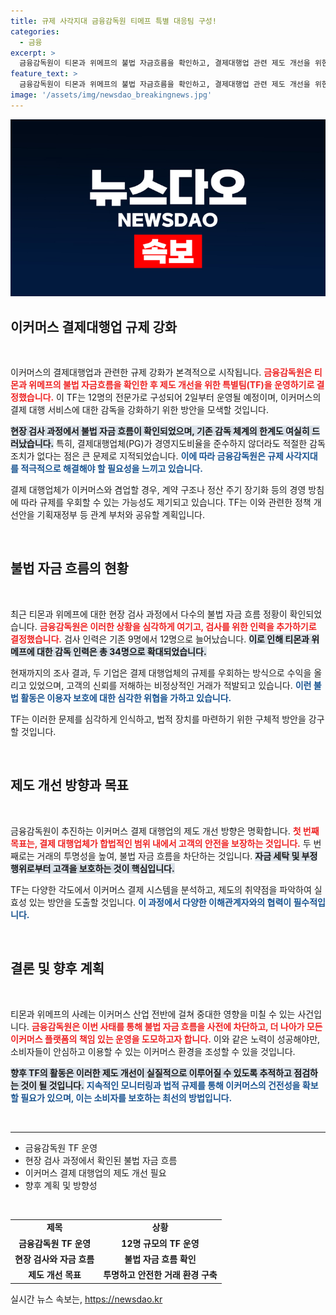 ```yaml
---
title: 규제 사각지대 금융감독원 티메프 특별 대응팀 구성!
categories:
  - 금융
excerpt: >
  금융감독원이 티몬과 위메프의 불법 자금흐름을 확인하고, 결제대행업 관련 제도 개선을 위한 태스크포스를 구성했습니다. 새로운 감독 체계가 이커머스의 규제 사각지대를 해소할지 주목됩니다.
feature_text: >
  금융감독원이 티몬과 위메프의 불법 자금흐름을 확인하고, 결제대행업 관련 제도 개선을 위한 태스크포스를 구성했습니다. 새로운 감독 체계가 이커머스의 규제 사각지대를 해소할지 주목됩니다.
image: '/assets/img/newsdao_breakingnews.jpg'
---
```


<p><img src="/assets/img/newsdao_breakingnews.jpg" alt="pcversion 속보" /></p>

<h2 data-ke-size="size26">이커머스 결제대행업 규제 강화</h2>

<p data-ke-size="size16">&nbsp;</p>

<p>이커머스의 결제대행업과 관련한 규제 강화가 본격적으로 시작됩니다. <b><span style="color: #ee2323;">금융감독원은 티몬과 위메프의 불법 자금흐름을 확인한 후 제도 개선을 위한 특별팀(TF)을 운영하기로 결정했습니다.</span></b> 이 TF는 12명의 전문가로 구성되어 2일부터 운영될 예정이며, 이커머스의 결제 대행 서비스에 대한 감독을 강화하기 위한 방안을 모색할 것입니다. </p>

<p><b><span style="background-color: #21538527;">현장 검사 과정에서 불법 자금 흐름이 확인되었으며, 기존 감독 체계의 한계도 여실히 드러났습니다.</span></b> 특히, 결제대행업체(PG)가 경영지도비율을 준수하지 않더라도 적절한 감독조치가 없다는 점은 큰 문제로 지적되었습니다. <b><span style="color: #1a5490;">이에 따라 금융감독원은 규제 사각지대를 적극적으로 해결해야 할 필요성을 느끼고 있습니다.</span></b> </p>

<p>결제 대행업체가 이커머스와 겸업할 경우, 계약 구조나 정산 주기 장기화 등의 경영 방침에 따라 규제를 우회할 수 있는 가능성도 제기되고 있습니다. TF는 이와 관련한 정책 개선안을 기획재정부 등 관계 부처와 공유할 계획입니다.</p>

<p data-ke-size="size16">&nbsp;</p>

<h2 data-ke-size="size26">불법 자금 흐름의 현황</h2>

<p data-ke-size="size16">&nbsp;</p>

<p>최근 티몬과 위메프에 대한 현장 검사 과정에서 다수의 불법 자금 흐름 정황이 확인되었습니다. <b><span style="color: #ee2323;">금융감독원은 이러한 상황을 심각하게 여기고, 검사를 위한 인력을 추가하기로 결정했습니다.</span></b> 검사 인력은 기존 9명에서 12명으로 늘어났습니다. <b><span style="background-color: #21538527;">이로 인해 티몬과 위메프에 대한 감독 인력은 총 34명으로 확대되었습니다.</span></b> </p>

<p>현재까지의 조사 결과, 두 기업은 결제 대행업체의 규제를 우회하는 방식으로 수익을 올리고 있었으며, 고객의 신뢰를 저해하는 비정상적인 거래가 적발되고 있습니다. <b><span style="color: #1a5490;">이런 불법 활동은 이용자 보호에 대한 심각한 위협을 가하고 있습니다.</span></b>  </p>

<p>TF는 이러한 문제를 심각하게 인식하고, 법적 장치를 마련하기 위한 구체적 방안을 강구할 것입니다.</p>

<p data-ke-size="size16">&nbsp;</p>

<h2 data-ke-size="size26">제도 개선 방향과 목표</h2>

<p data-ke-size="size16">&nbsp;</p>

<p>금융감독원이 추진하는 이커머스 결제 대행업의 제도 개선 방향은 명확합니다. <b><span style="color: #ee2323;">첫 번째 목표는, 결제 대행업체가 합법적인 범위 내에서 고객의 안전을 보장하는 것입니다.</span></b> 두 번째로는 거래의 투명성을 높여, 불법 자금 흐름을 차단하는 것입니다. <b><span style="background-color: #21538527;">자금 세탁 및 부정행위로부터 고객을 보호하는 것이 핵심입니다.</span></b> </p>

<p>TF는 다양한 각도에서 이커머스 결제 시스템을 분석하고, 제도의 취약점을 파악하여 실효성 있는 방안을 도출할 것입니다. <b><span style="color: #1a5490;">이 과정에서 다양한 이해관계자와의 협력이 필수적입니다.</span></b> </p>

<p data-ke-size="size16">&nbsp;</p>

<h2 data-ke-size="size26">결론 및 향후 계획</h2>

<p data-ke-size="size16">&nbsp;</p>

<p>티몬과 위메프의 사례는 이커머스 산업 전반에 걸쳐 중대한 영향을 미칠 수 있는 사건입니다. <b><span style="color: #ee2323;">금융감독원은 이번 사태를 통해 불법 자금 흐름을 사전에 차단하고, 더 나아가 모든 이커머스 플랫폼의 책임 있는 운영을 도모하고자 합니다.</span></b> 이와 같은 노력이 성공해야만, 소비자들이 안심하고 이용할 수 있는 이커머스 환경을 조성할 수 있을 것입니다. </p>

<p><b><span style="background-color: #21538527;">향후 TF의 활동은 이러한 제도 개선이 실질적으로 이루어질 수 있도록 추적하고 점검하는 것이 될 것입니다.</span></b> <b><span style="color: #1a5490;">지속적인 모니터링과 법적 규제를 통해 이커머스의 건전성을 확보할 필요가 있으며, 이는 소비자를 보호하는 최선의 방법입니다.</span></b> </p>

<p data-ke-size="size16">&nbsp;</p>

<hr>

<ul>
    <li>금융감독원 TF 운영</li>
    <li>현장 검사 과정에서 확인된 불법 자금 흐름</li>
    <li>이커머스 결제 대행업의 제도 개선 필요</li>
    <li>향후 계획 및 방향성</li>
</ul>

<p data-ke-size="size16">&nbsp;</p>

<table style="width: 100%;">
    <tr>
        <td style="text-align: center; height: 17px;"><b>제목</b></td>
        <td style="text-align: center; height: 17px;"><b>상황</b></td>
    </tr>
    <tr>
        <td style="text-align: center; height: 17px;"><b>금융감독원 TF 운영</b></td>
        <td style="text-align: center; height: 17px;"><b>12명 규모의 TF 운영</b></td>
    </tr>
    <tr>
        <td style="text-align: center; height: 17px;"><b>현장 검사와 자금 흐름</b></td>
        <td style="text-align: center; height: 17px;"><b>불법 자금 흐름 확인</b></td>
    </tr>
    <tr>
        <td style="text-align: center; height: 17px;"><b>제도 개선 목표</b></td>
        <td style="text-align: center; height: 17px;"><b>투명하고 안전한 거래 환경 구축</b></td>
    </tr>
</table>
실시간 뉴스 속보는, <a href="https://newsdao.kr" rel="dofollow">https://newsdao.kr</a>


